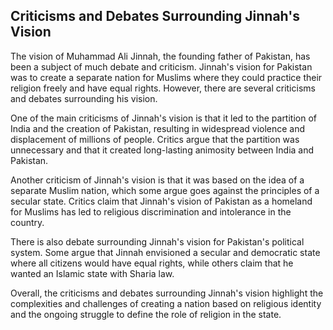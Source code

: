 <h2>Criticisms and Debates Surrounding Jinnah's Vision</h2>
<p>The vision of Muhammad Ali Jinnah, the founding father of Pakistan, has been a subject of much debate and criticism. Jinnah's vision for Pakistan was to create a separate nation for Muslims where they could practice their religion freely and have equal rights. However, there are several criticisms and debates surrounding his vision.</p>
<p>One of the main criticisms of Jinnah's vision is that it led to the partition of India and the creation of Pakistan, resulting in widespread violence and displacement of millions of people. Critics argue that the partition was unnecessary and that it created long-lasting animosity between India and Pakistan.</p>
<p>Another criticism of Jinnah's vision is that it was based on the idea of a separate Muslim nation, which some argue goes against the principles of a secular state. Critics claim that Jinnah's vision of Pakistan as a homeland for Muslims has led to religious discrimination and intolerance in the country.</p>
<p>There is also debate surrounding Jinnah's vision for Pakistan's political system. Some argue that Jinnah envisioned a secular and democratic state where all citizens would have equal rights, while others claim that he wanted an Islamic state with Sharia law.</p>
<p>Overall, the criticisms and debates surrounding Jinnah's vision highlight the complexities and challenges of creating a nation based on religious identity and the ongoing struggle to define the role of religion in the state.</p>